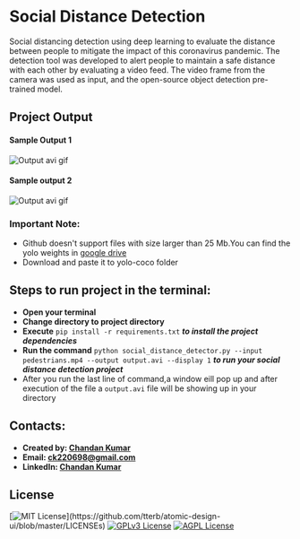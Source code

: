 # Social Distance Detection
Social distancing detection using deep learning to evaluate the distance between people to mitigate the impact of this coronavirus pandemic. The detection tool was developed to alert people to maintain a safe distance with each other by evaluating a video feed. The video frame from the camera was used as input, and the open-source object detection pre-trained model.

## Project Output
#### Sample Output 1
![Output avi gif](https://github.com/Chandan220698/Social-Distance-Detector/blob/main/sample_output_1.gif)
#### Sample output 2
![Output avi gif](https://github.com/Chandan220698/Social-Distance-Detector/blob/main/sample_output_2.gif)


### Important Note:
* Github doesn't support files with size larger than 25 Mb.You can find the yolo weights in [google drive](https://drive.google.com/file/d/1zZPnKXB0RKnVsgjzfehfjmb_AwGAnNl6/view?usp=sharing) 
* Download and paste it to yolo-coco folder

## Steps to run project in the terminal:
* **Open your terminal**
* **Change directory to project directory**
* **Execute** ` pip install -r requirements.txt ` ***to install the project dependencies***
* **Run the command** ` python social_distance_detector.py --input pedestrians.mp4 --output output.avi --display 1 ` ***to run your social distance detection project***
* After you run the last line of command,a window eill pop up and after execution of the file a `output.avi` file will be showing up in your directory

## Contacts:
* **Created by: [Chandan Kumar](https://github.com/Chandan220698)**
* **Email: [ck220698@gmail.com](ck220698@gmail.com)**
* **LinkedIn: [Chandan Kumar](https://www.linkedin.com/in/chandan-kumar-ck111/)**


## License
[![MIT License](https://img.shields.io/apm/l/atomic-design-ui.svg?)](https://github.com/tterb/atomic-design-ui/blob/master/LICENSEs)
[![GPLv3 License](https://img.shields.io/badge/License-GPL%20v3-yellow.svg)](https://opensource.org/licenses/)
[![AGPL License](https://img.shields.io/badge/license-AGPL-blue.svg)](http://www.gnu.org/licenses/agpl-3.0)

